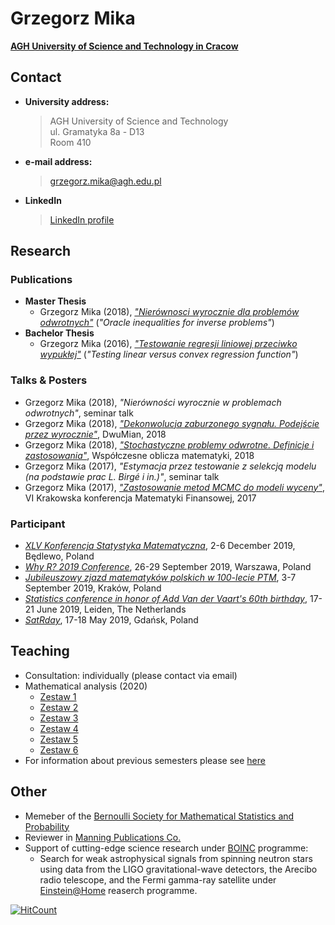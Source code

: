 # Grzegorz Mika 
[**AGH University of Science and Technology in Cracow**](https://www.agh.edu.pl/)

## Contact

- **University address:**  
  > AGH University of Science and Technology  
  > ul. Gramatyka 8a - D13  
  > Room 410
- **e-mail address:**  
  > grzegorz.mika@agh.edu.pl
- **LinkedIn**  
  > [LinkedIn profile](https://www.linkedin.com/in/grzegorzwmika/)

## Research

### Publications
- **Master Thesis**
  - Grzegorz Mika (2018), [_"Nierównosci wyrocznie dla problemów odwrotnych"_](https://github.com/GrzegorzMika/Academia/blob/master/msc/finalMika.pdf) (_"Oracle inequalities for inverse problems"_)  
- **Bachelor Thesis** 
  - Grzegorz Mika (2016), [_"Testowanie regresji liniowej przeciwko wypukłej"_](https://github.com/GrzegorzMika/Academia/blob/master/bsc/G.W.Mika%20Praca%20licencjacka.pdf) (_"Testing linear versus convex regression function"_)
  
### Talks & Posters
- Grzegorz Mika (2018), _"Nierówności wyrocznie w problemach odwrotnych"_, seminar talk
- Grzegorz Mika (2018), [_"Dekonwolucja zaburzonego sygnału. Podejście przez wyrocznie"_](https://github.com/GrzegorzMika/Academia/blob/master/posters/2018/dwumian/dwumian.pdf), DwuMian, 2018
- Grzegorz Mika (2018), [_"Stochastyczne problemy odwrotne. Definicje i zastosowania"_](https://github.com/GrzegorzMika/Academia/blob/master/presentations/2018/wspolczesne_oblicza_matematyki/Oblicza.pdf), Współczesne oblicza matematyki, 2018
- Grzegorz Mika (2017), _"Estymacja przez testowanie z selekcją modelu (na podstawie prac L.
Birgé i in.)"_, seminar talk 
- Grzegorz Mika (2017), [_"Zastosowanie metod MCMC do modeli wyceny"_](https://github.com/GrzegorzMika/Academia/blob/master/presentations/2017/krakowska_konferencja_matematyki_finansowej/MCMC.pdf), VI Krakowska konferencja Matematyki Finansowej, 2017

### Participant
- [_XLV Konferencja Statystyka Matematyczna_](https://www.impan.pl/en/activities/banach-center/conferences/19-xlvstatistic), 2-6 December 2019, Będlewo, Poland
- [_Why R? 2019 Conference_](http://whyr.pl/2019/), 26-29 September 2019, Warszawa, Poland
- [_Jubileuszowy zjazd matematyków polskich w 100-lecie PTM_](https://100latptm.matinf.uj.edu.pl/), 3-7 September 2019, Kraków, Poland
- [_Statistics conference in honor of Add Van der Vaart's 60th birthday_](http://pub.math.leidenuniv.nl/~schmidthieberaj/aadbirthday/), 17-21 June 2019, Leiden, The Netherlands
- [_SatRday_](https://gdansk2019.satrdays.org/), 17-18 May 2019, Gdańsk, Poland

## Teaching
- Consultation: individually (please contact via email)
- Mathematical analysis (2020)  
    - [Zestaw 1](https://github.com/GrzegorzMika/Academia/blob/master/lectures/Analiza/zestaw1_lato2020.pdf)  
    - [Zestaw 2](https://github.com/GrzegorzMika/Academia/blob/master/lectures/Analiza/zestaw2_lato2020.pdf)
    - [Zestaw 3](https://github.com/GrzegorzMika/Academia/blob/master/lectures/Analiza/Zestaw3_lato2020.pdf)
    - [Zestaw 4](https://github.com/GrzegorzMika/Academia/blob/master/lectures/Analiza/Zestaw4_lato2020.pdf)
    - [Zestaw 5](https://github.com/GrzegorzMika/Academia/blob/master/lectures/Analiza/Zestaw5_lato2020.pdf)
    - [Zestaw 6](https://github.com/GrzegorzMika/Academia/blob/master/lectures/Analiza/Zestaw6_lato2020.pdf)
- For information about previous semesters please see [here](https://github.com/GrzegorzMika/Academia/blob/master/lectures/lectures.md)

## Other
- Memeber of the [Bernoulli Society for Mathematical Statistics and Probability](http://www.bernoulli-society.org)
- Reviewer in [Manning Publications Co.](https://www.manning.com/)
- Support of cutting-edge science research under [BOINC](https://boinc.berkeley.edu/) programme:
  - Search for weak astrophysical signals from spinning neutron stars using data from the LIGO gravitational-wave detectors, the Arecibo radio telescope, and the Fermi gamma-ray satellite under [Einstein@Home](https://einsteinathome.org/) reaserch programme.


[![HitCount](http://hits.dwyl.io/GrzegorzMika/Academia.svg)](http://hits.dwyl.io/GrzegorzMika/Academia)

